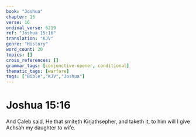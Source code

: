 ```yaml
---
book: "Joshua"
chapter: 15
verse: 16
ordinal_verse: 6219
ref: "Joshua 15:16"
translation: "KJV"
genre: "History"
word_count: 20
topics: []
cross_references: []
grammar_tags: [conjunctive-opener, conditional]
thematic_tags: [warfare]
tags: ["Bible","KJV","Joshua"]
---
```


# Joshua 15:16

And Caleb said, He that smiteth Kirjathsepher, and taketh it, to him will I give Achsah my daughter to wife.
